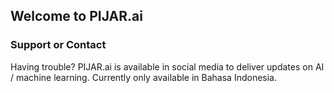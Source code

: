 ## Welcome to PIJAR.ai


### Support or Contact

Having trouble? PIJAR.ai is available in social media to deliver updates on AI / machine learning. Currently only available in Bahasa Indonesia.
